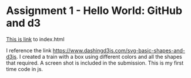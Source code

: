 # Assignment 1 - Hello World: GitHub and d3

[This is link](http://zonghm.github.io/01-ghd3/index.html) to index.html

I reference the link https://www.dashingd3js.com/svg-basic-shapes-and-d3js. I created a train with a box using different colors and all the shapes that required. A screen shot is included in the submission. This is my first time code in js.
